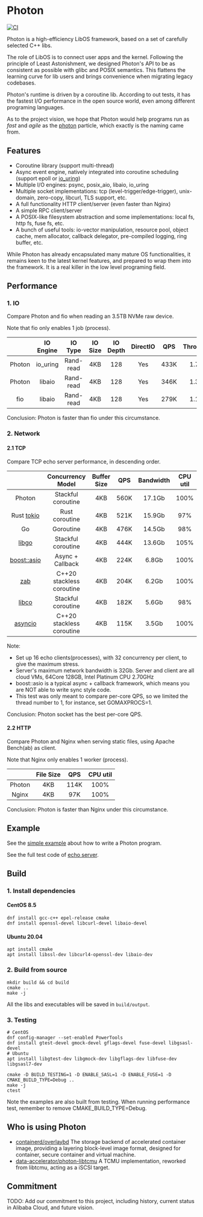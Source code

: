 # Photon

[![CI](https://github.com/alibaba/PhotonLibOS/actions/workflows/ci.yml/badge.svg)](https://github.com/alibaba/PhotonLibOS/actions/workflows/ci.yml)

Photon is a high-efficiency LibOS framework, based on a set of carefully selected C++ libs.

The role of LibOS is to connect user apps and the kernel. Following the principle of Least Astonishment,
we designed Photon's API to be as consistent as possible with glibc and POSIX semantics.
This flattens the learning curve for lib users and brings convenience when migrating legacy codebases.

Photon's runtime is driven by a coroutine lib. According to out tests, it has the fastest I/O performance in the
open source world, even among different programing languages.

As to the project vision, we hope that Photon would help programs run as *fast* and *agile*
as the [photon](https://en.wikipedia.org/wiki/Photon) particle, which exactly is the naming came from.

## Features
* Coroutine library (support multi-thread)
* Async event engine, natively integrated into coroutine scheduling (support epoll or [io_uring](https://github.com/axboe/liburing))
* Multiple I/O engines: psync, posix_aio, libaio, io_uring
* Multiple socket implementations: tcp (level-trigger/edge-trigger), unix-domain, zero-copy, libcurl, TLS support, etc.
* A full functionality HTTP client/server (even faster than Nginx)
* A simple RPC client/server
* A POSIX-like filesystem abstraction and some implementations: local fs, http fs, fuse fs, etc.
* A bunch of useful tools: io-vector manipulation, resource pool, object cache, mem allocator, callback delegator,
  pre-compiled logging, ring buffer, etc.

While Photon has already encapsulated many mature OS functionalities, it remains keen to the latest kernel features,
and prepared to wrap them into the framework. It is a real killer in the low level programing field.

## Performance

### 1. IO

Compare Photon and fio when reading an 3.5TB NVMe raw device.

Note that fio only enables 1 job (process).

|        | IO Engine |  IO Type  | IO Size | IO Depth | DirectIO | QPS  | Throughput | CPU util |
|:------:|:---------:|:---------:|:-------:|:--------:|:--------:|:----:|:----------:|:--------:|
| Photon | io_uring  | Rand-read |   4KB   |   128    |   Yes    | 433K |   1.73GB   |   100%   |
| Photon |  libaio   | Rand-read |   4KB   |   128    |   Yes    | 346K |   1.38GB   |   100%   |
|  fio   |  libaio   | Rand-read |   4KB   |   128    |   Yes    | 279K |   1.11GB   |   100%   |

Conclusion: Photon is faster than fio under this circumstance.

### 2. Network

#### 2.1 TCP

Compare TCP echo server performance, in descending order.

|                                              |     Concurrency Model     | Buffer Size | QPS  | Bandwidth | CPU util |
|:--------------------------------------------:|:-------------------------:|:-----------:|:----:|:---------:|:--------:|
|                    Photon                    |    Stackful coroutine     |     4KB     | 560K |  17.1Gb   |   100%   |
|       Rust [tokio](https://tokio.rs/)        |      Rust coroutine       |     4KB     | 521K |  15.9Gb   |   97%    |
|                      Go                      |         Goroutine         |     4KB     | 476K |  14.5Gb   |   98%    |
| [libgo](https://github.com/yyzybb537/libgo)  |    Stackful coroutine     |     4KB     | 444K |  13.6Gb   |   105%   |
| [boost::asio](https://think-async.com/Asio/) |     Async + Callback      |     4KB     | 224K |   6.8Gb   |   100%   |
|  [zab](https://github.com/Donald-Rupin/zab)  | C++20 stackless coroutine |     4KB     | 204K |   6.2Gb   |   100%   |
|  [libco](https://github.com/Tencent/libco)   |    Stackful coroutine     |     4KB     | 182K |   5.6Gb   |   98%    |
| [asyncio](https://github.com/netcan/asyncio) | C++20 stackless coroutine |     4KB     | 115K |   3.5Gb   |   100%   |

Note:
- Set up 16 echo clients(processes), with 32 concurrency per client, to give the maximum stress.
- Server's maximum network bandwidth is 32Gb. Server and client are all cloud VMs, 64Core 128GB, Intel Platinum CPU 2.70GHz
- boost::asio is a typical async + callback framework, which means you are NOT able to write sync style code.
- This test was only meant to compare per-core QPS, so we limited the thread number to 1, for instance, set GOMAXPROCS=1.

Conclusion: Photon socket has the best per-core QPS.

#### 2.2 HTTP

Compare Photon and Nginx when serving static files, using Apache Bench(ab) as client.

Note that Nginx only enables 1 worker (process).

|        | File Size | QPS  | CPU util |
|:------:|:---------:|:----:|:--------:|
| Photon |    4KB    | 114K |   100%   |
| Nginx  |    4KB    | 97K  |   100%   |

Conclusion: Photon is faster than Nginx under this circumstance.

## Example

See the [simple example](examples/simple/simple.cpp) about how to write a Photon program.

See the full test code of [echo server](examples/perf/net-perf.cpp).

## Build

### 1. Install dependencies

#### CentOS 8.5
```shell
dnf install gcc-c++ epel-release cmake
dnf install openssl-devel libcurl-devel libaio-devel
```

#### Ubuntu 20.04
```shell
apt install cmake
apt install libssl-dev libcurl4-openssl-dev libaio-dev
```

### 2. Build from source
```shell
mkdir build && cd build
cmake ..
make -j
```
All the libs and executables will be saved in `build/output`.

### 3. Testing
```shell
# CentOS
dnf config-manager --set-enabled PowerTools
dnf install gtest-devel gmock-devel gflags-devel fuse-devel libgsasl-devel
# Ubuntu
apt install libgtest-dev libgmock-dev libgflags-dev libfuse-dev libgsasl7-dev

cmake -D BUILD_TESTING=1 -D ENABLE_SASL=1 -D ENABLE_FUSE=1 -D CMAKE_BUILD_TYPE=Debug ..
make -j
ctest
```
Note the examples are also built from testing. When running performance test, remember to remove CMAKE_BUILD_TYPE=Debug.

## Who is using Photon

- [containerd/overlaybd](https://github.com/containerd/overlaybd) The storage backend of accelerated container image, providing a layering block-level image format, designed for container, secure container and virtual machine.
- [data-accelerator/photon-libtcmu](https://github.com/data-accelerator/photon-libtcmu) A TCMU implementation, reworked from libtcmu, acting as a iSCSI target.

## Commitment
TODO: Add our commitment to this project, including history, current status in Alibaba Cloud, and future vision.
